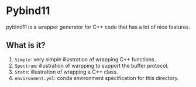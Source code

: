 # Pybind11

pybind11 is a wrapper generator for C++ code that has a lot of nice features.

## What is it?

1. `Simple`: very simple illustration of wrapping C++ functions.
1. `Spectrum`: illustration of warpping to support the buffer protocol.
1. `Stats`: illustration of wrapping a C++ class.
1. `environment.yml`: conda environment specification for this directory.
